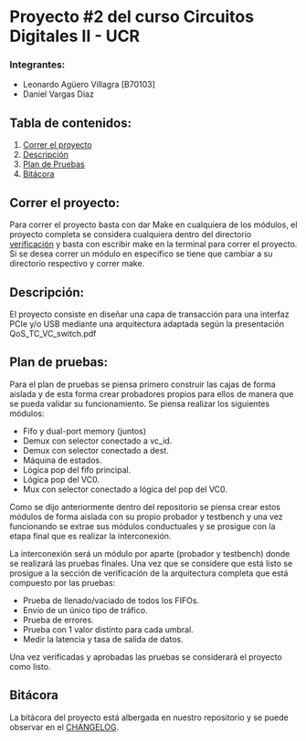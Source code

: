 # Proyecto #2 del curso Circuitos Digitales II - UCR

### Integrantes:

* Leonardo Agüero Villagra [B70103]
* Daniel Vargas Díaz

## Tabla de contenidos:
1. [Correr el proyecto](#correrProyecto)
2. [Descripción](#descripcion)
3. [Plan de Pruebas](#planPruebas)
4. [Bitácora](#bitacora)


## Correr el proyecto: <a name="correrProyecto"></a>

Para correr el proyecto basta con dar Make en cualquiera de los módulos, el proyecto completa se considera cualquiera dentro del directorio [verificación](Proyecto2Dig/verificacion)  y basta con escribir make en la terminal para correr el proyecto. Si se desea correr un módulo en específico se tiene que cambiar a su directorio respectivo y correr make.

## Descripción: <a name="descripcion"></a>

El proyecto consiste en diseñar una capa de transacción para una interfaz PCIe y/o USB mediante una arquitectura adaptada según la presentación QoS_TC_VC_switch.pdf

## Plan de pruebas: <a name="planPruebas"></a>

Para el plan de pruebas se piensa primero construir las cajas de forma aislada y de esta forma crear probadores propios para ellos de manera que se pueda validar su funcionamiento. Se piensa realizar los siguientes módulos:

- Fifo y dual-port memory (juntos)
- Demux con selector conectado a vc_id.
- Demux con selector conectado a dest.
- Máquina de estados.
- Lógica pop del fifo principal.
- Lógica pop del VC0.
- Mux con selector conectado a lógica del pop del VC0.

Como se dijo anteriormente dentro del repositorio se piensa crear estos módulos de forma aislada con su propio probador y testbench y una vez funcionando se extrae sus módulos conductuales y se prosigue con la etapa final que es realizar la interconexión. 

La interconexión será un módulo por aparte (probador y testbench) donde se realizará las pruebas finales. Una vez que se considere que está listo se prosigue a la sección de verificación de la arquitectura completa que está compuesto por las pruebas:

- Prueba de llenado/vaciado de todos los FIFOs.
- Envío de un único tipo de tráfico.
- Prueba de errores.
- Prueba con 1 valor distinto para cada umbral.
- Medir la latencia y tasa de salida de datos.

Una vez verificadas y aprobadas las pruebas se considerará el proyecto como listo.

## Bitácora <a name="bitacora"></a>

La bitácora del proyecto está albergada en nuestro repositorio y se puede observar en el [CHANGELOG](./CHANGELOG.md).
